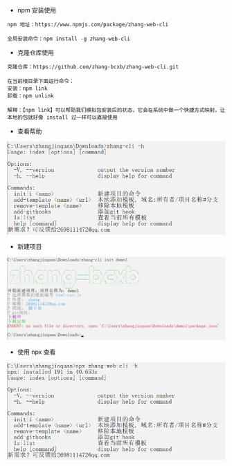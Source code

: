 
- npm 安装使用

```
npm 地址：https://www.npmjs.com/package/zhang-web-cli

全局安装命令：npm install -g zhang-web-cli
```

- 克隆仓库使用

```
克隆仓库：https://github.com/zhang-bcxb/zhang-web-cli.git

在当前根目录下面运行命令：
安装：npm link
卸载：npm unlink

解释：【npm link】可以帮助我们模拟包安装后的状态，它会在系统中做一个快捷方式映射，让本地的包就好像 install 过一样可以直接使用
```

- 查看帮助

![](img/查看帮助.png)

- 新建项目

![](img/新建项目.png)

- 使用 npx 查看

![](img/npx.png)